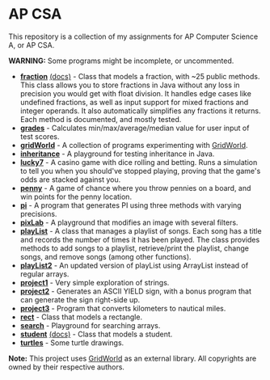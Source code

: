 # AP CSA

This repository is a collection of my assignments for AP Computer Science A, or AP CSA.

**WARNING:** Some programs might be incomplete, or uncommented.

- **[fraction](src/apcs/fraction)** [(docs)](src/apcs/fraction/doc/apcs/fraction/Fraction.html) - Class that models a fraction, with ~25 public methods. This class allows you to store fractions in Java without any loss in precision you would get with float division. It handles edge cases like undefined fractions, as well as input support for mixed fractions and integer operands. It also automatically simplifies any fractions it returns. Each method is documented, and mostly tested.  
- **[grades](src/apcs/grades)** - Calculates min/max/average/median value for user input of test scores.
- **[gridWorld](src/apcs/gridWorld)** - A collection of programs experimenting with [GridWorld](https://apcentral.collegeboard.org/pdf/gridworld-ap-compscience.pdf?course=ap-computer-science-a).
- **[inheritance](src/apcs/inheritance)** - A playground for testing inheritance in Java.
- **[lucky7](src/apcs/lucky7)** - A casino game with dice rolling and betting. Runs a simulation to tell you when you should've stopped playing, proving that the game's odds are stacked against you.
- **[penny](src/apcs/penny)** - A game of chance where you throw pennies on a board, and win points for the penny location.
- **[pi](src/apcs/pi)** - A program that generates PI using three methods with varying precisions.
- **[pixLab](src/apcs/pixLab)** - A playground that modifies an image with several filters.
- **[playList](src/apcs/playList)** -  A class that manages a playlist of songs. Each song has a title and records the number of times it has been played. The class provides methods to add songs to a playlist, retrieve/print the playlist, change songs, and remove songs (among other functions).
- **[playList2](src/apcs/playList2)** - An updated version of playList using ArrayList instead of regular arrays.
- **[project1](src/apcs/project1)** - Very simple exploration of strings.
- **[project2](src/apcs/project2)** - Generates an ASCII YIELD sign, with a bonus program that can generate the sign right-side up.
- **[project3](src/apcs/project3)** - Program that converts kilometers to nautical miles.
- **[rect](src/apcs/rect)** - Class that models a rectangle.
- **[search](src/apcs/search)** - Playground for searching arrays.
- **[student](src/apcs/student)** [(docs)](src/apcs/student/doc/apcs/student/Student.html) - Class that models a student.
- **[turtles](src/apcs/turtles)** - Some turtle drawings.

**Note:**
This project uses [GridWorld](https://apcentral.collegeboard.org/pdf/gridworld-ap-compscience.pdf?course=ap-computer-science-a) as an external library. All copyrights are owned by their respective authors.
